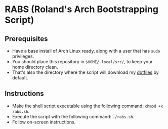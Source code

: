 # RABS (Roland's Arch Bootstrapping Script)

## Prerequisites
- Have a base install of Arch Linux ready, along with a user that has `sudo` privileges.
- You should place this repository in `$HOME/.local/src/`, to keep your home directory clean.
- That's also the directory where the script will download my [dotfiles](https://github.com/naordl/dots) by default.

## Instructions
- Make the shell script executable using the following command: `chmod +x rabs.sh`.
- Execute the script with the following command: `./rabs.sh`.
- Follow on-screen instructions.
